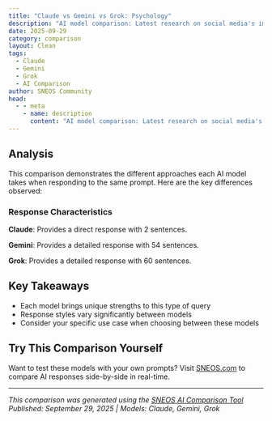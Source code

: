 ```yaml
---
title: "Claude vs Gemini vs Grok: Psychology"
description: "AI model comparison: Latest research on social media's impact on teenage mental health - synthesize findings..."
date: 2025-09-29
category: comparison
layout: Clean
tags:
  - Claude
  - Gemini
  - Grok
  - AI Comparison
author: SNEOS Community
head:
  - - meta
    - name: description
      content: "AI model comparison: Latest research on social media's impact on teenage mental health - synthesize findings..."
---
```


<ChatComparison
  title="Claude vs Gemini vs Grok: Psychology"
  prompt="Latest research on social media's impact on teenage mental health - synthesize findings"
  :responses='{
    "Claude": "Invalid API source. Please specify \u0027openai\u0027, \u0027anthropic\u0027, \u0027gemini\u0027, \u0027gemini-grounding\u0027, \u0027deepseek\u0027, \u0027grok\u0027, \u0027grok-live\u0027, or \u0027mistral\u0027.",
    "Gemini": "Okay, here\u0027s a synthesis of the latest research on social media\u0027s impact on teenage mental health, drawing from recent meta-analyses, longitudinal studies, and systematic reviews.  It\u0027s a complex and nuanced picture, moving away from simple cause-and-effect narratives:\n\n**Key Themes \u0026 Overall Trends:**\n\n*   **No Simple Causation:** The prevailing consensus is that social media\u0027s impact is *not* a straightforward, universal negative.  It\u0027s not a \u0022social media = depression\u0022 equation.  Instead, the relationship is complex, multifaceted, and highly dependent on individual, social, and contextual factors. Many studies suggest that the relationship is correlational rather than causational.\n*   **Small to Moderate Effects:**  When negative effects *are* found, they tend to be small to moderate in size.  This means social media is rarely the *sole* or *primary* driver of mental health issues. Other pre-existing and co-occurring factors likely play a much more significant role.\n*   **Heterogeneity is Key:**  The *way* teens use social media is far more important than the *amount* of time spent.  Passive consumption (e.g., scrolling endlessly without engaging) is more consistently linked to negative outcomes than active engagement (e.g., connecting with friends, participating in groups, creating content).\n*   **Vulnerability Factors:**  Some teens are more vulnerable to negative effects than others.  Those with pre-existing mental health conditions (anxiety, depression, low self-esteem), a history of bullying, or lacking strong offline social support are at higher risk.\n*   **Developmental Stage Matters:**  The impact of social media can vary depending on the teen\u0027s developmental stage. Early adolescence may be a more sensitive period, as teens are still forming their identities and social skills.\n*   **The Importance of Context:** The environment in which teens use social media (e.g., home environment, school climate, cultural norms) can significantly influence its impact.\n\n**Specific Findings \u0026 Nuances:**\n\n*   **Depression \u0026 Anxiety:**\n    *   Studies show a small correlation between social media use and depressive symptoms and anxiety. However, the direction of causality is often unclear (does social media cause depression, or do depressed individuals use social media more?).\n    *   Some research suggests that specific types of social media use, such as cyberbullying victimization and social comparison, are more strongly linked to depression and anxiety.\n    *   Fear of Missing Out (FOMO) is consistently associated with increased anxiety and depression.\n*   **Body Image \u0026 Self-Esteem:**\n    *   Exposure to idealized and often unrealistic portrayals of beauty on social media can negatively impact body image, particularly for girls.\n    *   Social comparison is a major mechanism through which social media can affect self-esteem.\n    *   However, social media can also provide opportunities for self-expression, body positivity, and connection with supportive communities.\n*   **Sleep:**\n    *   Late-night social media use is associated with poorer sleep quality, which can, in turn, affect mental health.\n    *   The blue light emitted from screens can interfere with melatonin production, making it harder to fall asleep.\n*   **Cyberbullying:**\n    *   Cyberbullying is a significant concern and is strongly linked to negative mental health outcomes, including depression, anxiety, and suicidal ideation.\n    *   Social media platforms can be both a venue for cyberbullying and a source of support for victims.\n*   **Social Connection \u0026 Support:**\n    *   Social media can facilitate social connection and provide access to supportive communities, especially for teens who are marginalized or isolated.\n    *   Online relationships can be valuable, but they should not replace offline connections.\n*   **Positive Effects:**\n    *   Social media can be used for prosocial purposes, such as raising awareness about important issues, mobilizing social movements, and providing mental health support.\n    *   It can also foster creativity, self-expression, and learning.\n\n**Methodological Considerations:**\n\n*   **Longitudinal Studies are Crucial:** Cross-sectional studies can only show correlations, not causation. Longitudinal studies that track teens over time are needed to better understand the direction of the relationship between social media use and mental health.\n*   **Self-Reported Data:** Much of the research relies on self-reported data, which can be subject to bias.\n*   **Defining Social Media Use:** Studies vary in how they define and measure social media use (e.g., time spent, platforms used, activities engaged in). This makes it difficult to compare findings across studies.\n\n**Recommendations \u0026 Future Directions:**\n\n*   **Focus on Responsible Use:**  Promote mindful and balanced social media use, encouraging active engagement, critical thinking, and awareness of potential risks.\n*   **Education \u0026 Media Literacy:**  Teach teens how to evaluate online content, identify misinformation, and manage their online interactions.\n*   **Parental Involvement:**  Parents can play a role in guiding their teens\u0027 social media use, setting boundaries, and fostering open communication.\n*   **Early Intervention:**  Identify and support teens who are at risk for negative mental health outcomes related to social media use.\n*   **Platform Responsibility:**  Social media companies have a responsibility to create safer and more supportive online environments, including addressing cyberbullying and promoting mental health resources.\n*   **More Research:** Further research is needed to understand the long-term effects of social media use on teenage mental health, as well as the effectiveness of interventions aimed at mitigating negative impacts.\n\n**In Conclusion:**\n\nThe impact of social media on teenage mental health is a complex issue with no easy answers. While there are potential risks, social media can also offer benefits. The key is to promote responsible use, foster media literacy, and provide support for teens who may be struggling. Future research should focus on understanding the nuances of the relationship and developing effective interventions to mitigate negative impacts and maximize the positive potential of social media.\n",
    "Grok": "Recent research on the impact of social media on teenage mental health reveals a complex and often contradictory picture, with both positive and negative effects depending on context, usage patterns, and individual factors. Below is a synthesis of key findings from studies conducted between 2020 and 2023, drawing from systematic reviews, meta-analyses, and longitudinal research.\n\n### Negative Impacts on Teenage Mental Health\n1. **Increased Anxiety and Depression**: Multiple studies, including a 2022 meta-analysis published in *The Lancet Psychiatry*, have found a small but significant correlation between higher social media use and increased symptoms of anxiety and depression among adolescents. Specifically, excessive screen time (often exceeding 3 hours per day) is associated with a 20-25% higher risk of depressive symptoms, particularly in girls. This is often attributed to social comparison, cyberbullying, and fear of missing out (FOMO).\n   - **Social Comparison**: Platforms like Instagram and TikTok, which emphasize curated images and lifestyles, can lead to negative self-evaluations. Research from the University of Pennsylvania (2021) highlights how passive scrolling (viewing others\u2019 content without interaction) is particularly detrimental to self-esteem.\n\n2. **Sleep Disruption**: Social media use, especially before bedtime, is linked to poorer sleep quality and shorter sleep duration, which are risk factors for mental health issues. A 2023 study in *Sleep Medicine Reviews* found that blue light exposure and emotional arousal from social media engagement disrupt circadian rhythms, contributing to fatigue, irritability, and anxiety.\n\n3. **Cyberbullying and Harassment**: Approximately 20-40% of teens report experiencing online harassment, according to surveys by the Pew Research Center (2022). Victims of cyberbullying are at a significantly higher risk of suicidal ideation and self-harm, as noted in a longitudinal study from the University of Oxford (2021).\n\n4. **Addictive Behaviors**: Social media platforms are designed to maximize engagement through dopamine-driven feedback loops (likes, comments, shares). A 2023 study in *Addictive Behaviors* suggests that problematic social media use (characterized by compulsive checking and difficulty disengaging) mirrors addiction patterns and is associated with higher stress and lower life satisfaction in teens.\n\n### Positive Impacts on Teenage Mental Health\n1. **Social Connection and Support**: Social media can provide a sense of community, especially for marginalized or isolated teens (e.g., LGBTQ\u002B youth or those with chronic illnesses). A 2022 study in *Journal of Adolescent Health* found that online peer support groups on platforms like Reddit and Discord can reduce feelings of loneliness and offer a safe space for self-expression.\n\n2. **Access to Resources and Education**: Platforms like YouTube and Instagram have become sources of mental health education, with many teens accessing content about mindfulness, therapy, and coping strategies. A 2021 survey by Mental Health America noted that 60% of teens reported learning about mental health topics through social media, though the accuracy of such content varies.\n\n3. **Identity Exploration**: Social media allows teens to experiment with identity and self-presentation in ways that can boost confidence and creativity. Research from *Cyberpsychology, Behavior, and Social Networking* (2022) suggests that active engagement (posting, messaging) can enhance a sense of agency and belonging when interactions are positive.\n\n### Moderating Factors\nThe relationship between social media and mental health is not universal and depends on several variables:\n- **Time Spent and Type of Use**: Studies consistently show that moderate use (1-2 hours per day) and active engagement (interacting with friends) are less harmful\u2014and sometimes beneficial\u2014compared to passive scrolling or excessive use. A 2023 study from *Nature Communications* identified a \u0022Goldilocks\u0022 zone of 1-2 hours daily, beyond which mental health risks increase.\n- **Content and Platform**: Different platforms have varying impacts. For instance, image-focused platforms like Instagram are more strongly linked to body image issues, while text-based platforms like X (formerly Twitter) may expose teens to polarized or toxic discourse, as per a 2022 study in *Computers in Human Behavior*.\n- **Individual Differences**: Pre-existing mental health conditions, personality traits (e.g., high sensitivity to rejection), and socio-economic background mediate outcomes. Teens with supportive offline environments are less likely to experience negative effects, according to research from the American Psychological Association (2021).\n\n### Methodological Challenges and Gaps\n- **Causation vs. Correlation**: Most studies are observational, making it difficult to establish whether social media causes mental health issues or if teens with poor mental health are drawn to excessive use. Longitudinal studies, such as one from the University of Amsterdam (2023), suggest a bidirectional relationship.\n- **Self-Reported Data**: Many findings rely on self-reported screen time and mental health symptoms, which can be biased or inaccurate.\n- **Rapidly Evolving Platforms**: Research often lags behind the fast-changing nature of social media, with newer platforms like TikTok understudied compared to older ones like Facebook.\n\n### Recommendations from Recent Literature\n1. **Parental and Educational Guidance**: Experts advocate for digital literacy programs to teach teens critical thinking about social media content and healthy usage habits. A 2023 report from the American Academy of Pediatrics emphasizes co-viewing and open conversations about online experiences.\n2. **Time Management and Boundaries**: Encouraging screen time limits (e.g., no devices 1 hour before bed) and promoting offline activities can mitigate risks, as supported by findings in *JAMA Pediatrics* (2022).\n3. **Platform Accountability**: Researchers and policymakers, including those behind the U.S. Surgeon General\u2019s 2023 advisory on social media and youth mental health, call for stricter regulations on platform design (e.g., disabling infinite scroll) and better protections against cyberbullying.\n4. **Mental Health Support**: Schools and communities should provide accessible counseling services, as social media-related stressors often require professional intervention.\n\n### Conclusion\nThe latest research underscores that social media\u2019s impact on teenage mental health is neither wholly negative nor positive but depends on how, why, and how much it is used. While excessive use and certain platform features pose risks like anxiety, depression, and sleep issues, social media also offers opportunities for connection and learning when used mindfully. Addressing these dual effects requires a multi-faceted approach involving teens, parents, educators, policymakers, and tech companies to foster healthier digital environments. Future research should prioritize causal mechanisms, platform-specific effects, and interventions tailored to diverse adolescent populations."
  }'
  published-date="16:28"
/>

## Analysis

This comparison demonstrates the different approaches each AI model takes when responding to the same prompt. Here are the key differences observed:

### Response Characteristics

**Claude**: Provides a direct response with 2 sentences. 

**Gemini**: Provides a detailed response with 54 sentences. 

**Grok**: Provides a detailed response with 60 sentences. 

## Key Takeaways

- Each model brings unique strengths to this type of query
- Response styles vary significantly between models
- Consider your specific use case when choosing between these models

## Try This Comparison Yourself

Want to test these models with your own prompts? Visit [SNEOS.com](https://sneos.com) to compare AI responses side-by-side in real-time.

---

*This comparison was generated using the [SNEOS AI Comparison Tool](https://sneos.com)*
*Published: September 29, 2025 | Models: Claude, Gemini, Grok*
